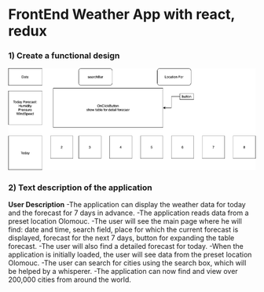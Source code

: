 # FrontEnd Weather App with react, redux 

### 1) Create a functional design

![Schema](/diagram.png)

### 2) Text description of the application
**User Description**
   -The application can display the weather data for today and the forecast for 7 days in advance.
   -The application reads data from a preset location Olomouc.
   -The user will see the main page where he will find: date and time, search field, place for which the current forecast is displayed, forecast for the next 7 days, button for expanding the table forecast.
   -The user will also find a detailed forecast for today.
   -When the application is initially loaded, the user will see data from the preset location Olomouc.
   -The user can search for cities using the search box, which will be helped by a whisperer.
   -The application can now find and view over 200,000 cities from around the world.


